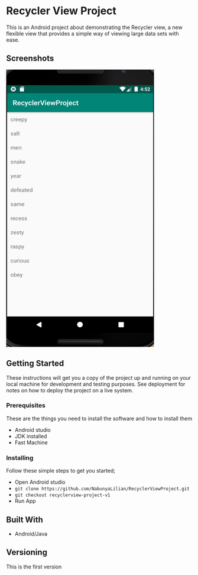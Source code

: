 # Recycler View Project
This is an Android project about demonstrating the Recycler view, a new flexible view that
provides a simple way of viewing large data sets with ease.

## Screenshots
<img src="images/screenshot.png"  height="750" width="400"/>

## Getting Started 
These instructions will get you a copy of the project up and running on your local machine for
development and testing purposes. See deployment for notes on how to deploy the project on a live system.

### Prerequisites
These are the things you need to install the software and how to install them
- Android studio
- JDK installed
- Fast Machine

### Installing
Follow these simple steps to get you started;
- Open Android studio
- `git clone https://github.com/NabunyaLilian/RecyclerViewProject.git`
- `git checkout recyclerview-project-v1`
- Run App

## Built With
- Android/Java

## Versioning
This is the first version



